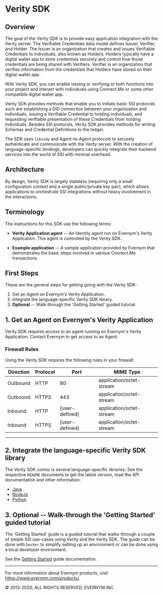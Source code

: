 # Verity SDK

## Overview

The goal of the Verity SDK is to provide easy application integration with the Verity server. 
The Verifiable Credentials data model defines Issuer, Verifier, and Holder. The Issuer is an 
organization that creates and issues Verifiable Credentials to individuals, also known as Holders. 
Holders typically have a digital wallet app to store credentials securely and control how those 
credentials are being shared with Verifiers. Verifier is an organization that verifies information 
from the credentials that Holders have stored on their digital wallet app.

With Verity SDK, you can enable issuing or verifying or both functions into your project and interact
with individuals using Connect.Me or some other compatible digital wallet app.

Verity SDK provides methods that enable you to initiate basic SSI protocols such are 
establishing a DID connection between your organization and individuals, issuing a 
Verifiable Credential to holding individuals, and requesting verifiable presentation of these Credentials from holding individuals. 
Besides SSI protocols, Verity SDK provides methods for writing Schemas and 
Credential Definitions to the ledger.

The SDK uses `libindy` and Agent-to-Agent protocols to securely authenticate and communicate with the 
Verity server. With the creation of language-specific bindings, developers can quickly integrate 
their backend services into the world of SSI with minimal overhead.

## Architecture

By design, Verity SDK is largely stateless (requiring only a small configuration context 
and a single public/private key pair), which allows applications to orchestrate SSI integrations 
without heavy involvement in the interactions.

## Terminology

The instructions for this SDK use the following terms:

* **Verity Application agent** -- An Identity agent run on Evernym's Verity Application. This agent is controlled by the Verity SDK.

* **Example application** -- A sample application provided by Evernym that demonstrates the basic 
steps involved in various Connect.Me transactions

## First Steps 

These are the general steps for getting going with the Verity SDK:

1. Get an Agent on Evernym's Verity Application. 
2. Integrate the language-specific Verity SDK library.
3. **Optional** -- Walk-through the 'Getting Started' guided tutorial.

## 1. Get an Agent on Evernym's Verity Application
Verity SDK requires access to an agent running on Evernym's Verity Application. Contact Evernym to get access to an Agent.

### Firewall Rules

Using the Verity SDK requires the following rules in your firewall:

| Direction | Protocol | Port           | MIME Type                |
| --------- | -------- | -------------- | -------------------------|
| Outbound  | HTTP     | 80             | application/octet-stream |
| Outbound  | HTTPS    | 443            | application/octet-stream |
| Inbound   | HTTP     | [user-defined] | application/octet-stream |
| Inbound   | HTTPS    | [user-defined] | application/octet-stream |

---
## 2. Integrate the language-specific Verity SDK library
The Verity SDK comes is several language-specific libraries. See the respective `README` documents to get the latest version, read the API documentation and other information:
* [Java](sdk/java-sdk/README.md)
* [NodeJs](sdk/nodejs-sdk/README.md)
* [Python](sdk/python-sdk/README.md)

## 3. **Optional** -- Walk-through the 'Getting Started' guided tutorial
The 'Getting Started' guide is a guided tutorial that walks-through a couple of simple SSI use-cases using Verity and the Verity SDK. The guide can be done with `Docker` to simplify setting up an environment or can be done using a local developer environment.

See the [Getting Started](docs/getting-started/getting-started.md) guide documentation.

---
For more information about Evernym products, visit https://www.evernym.com/products/.

© 2013-2020, ALL RIGHTS RESERVED, EVERNYM INC.